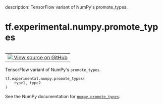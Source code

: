 description: TensorFlow variant of NumPy's promote_types.

<div itemscope itemtype="http://developers.google.com/ReferenceObject">
<meta itemprop="name" content="tf.experimental.numpy.promote_types" />
<meta itemprop="path" content="Stable" />
</div>

# tf.experimental.numpy.promote_types

<!-- Insert buttons and diff -->

<table class="tfo-notebook-buttons tfo-api nocontent" align="left">
<td>
  <a target="_blank" href="https://github.com/tensorflow/tensorflow/blob/r2.4/tensorflow/python/ops/numpy_ops/np_utils.py#L515-L519">
    <img src="https://www.tensorflow.org/images/GitHub-Mark-32px.png" />
    View source on GitHub
  </a>
</td>
</table>



TensorFlow variant of NumPy's `promote_types`.

<pre class="devsite-click-to-copy prettyprint lang-py tfo-signature-link">
<code>tf.experimental.numpy.promote_types(
    type1, type2
)
</code></pre>



<!-- Placeholder for "Used in" -->

See the NumPy documentation for [`numpy.promote_types`](https://numpy.org/doc/1.16/reference/generated/numpy.promote_types.html).
